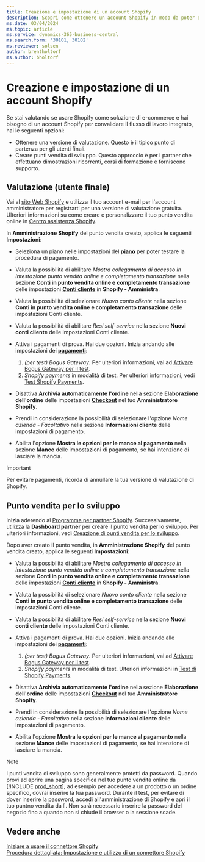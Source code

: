 ```yaml
---
title: Creazione e impostazione di un account Shopify
description: Scopri come ottenere un account Shopify in modo da poter dimostrare il flusso di lavoro per l'integrazione tra Shopify e Business Central.
ms.date: 03/04/2024
ms.topic: article
ms.service: dynamics-365-business-central
ms.search.form: '30101, 30102'
ms.reviewer: solsen
author: brentholtorf
ms.author: bholtorf
---
```


# <a name="create-and-set-up-a-shopify-account"></a>Creazione e impostazione di un account Shopify



Se stai valutando se usare Shopify come soluzione di e-commerce e hai bisogno di un account Shopify per convalidare il flusso di lavoro integrato, hai le seguenti opzioni:

- Ottenere una versione di valutazione. Questo è il tipico punto di partenza per gli utenti finali.  
- Creare punti vendita di sviluppo. Questo approccio è per i partner che effettuano dimostrazioni ricorrenti, corsi di formazione e forniscono supporto.

## <a name="trial-end-user"></a>Valutazione (utente finale)

Vai al [sito Web Shopify](https://www.shopify.com) e utilizza il tuo account e-mail per l'account amministratore per registrarti per una versione di valutazione gratuita. Ulteriori informazioni su come creare e personalizzare il tuo punto vendita online in [Centro assistenza Shopify](https://help.shopify.com/).

In **Amministrazione Shopify** del punto vendita creato, applica le seguenti **Impostazioni**:

- Seleziona un piano nelle impostazioni del [**piano**](https://www.shopify.com/admin/settings/plan) per poter testare la procedura di pagamento.

- Valuta la possibilità di abilitare *Mostra collegamento di accesso in intestazione punto vendita online e completamento transazione* nella sezione **Conti in punto vendita online e completamento transazione** delle impostazioni [**Conti cliente**](https://www.shopify.com/admin/settings/customer_accounts) in **Shopify - Amministra**.
- Valuta la possibilità di selezionare *Nuovo conto cliente* nella sezione **Conti in punto vendita online e completamento transazione** delle impostazioni Conti cliente.
- Valuta la possibilità di abilitare *Resi self-service* nella sezione **Nuovi conti cliente** delle impostazioni Conti cliente.

- Attiva i pagamenti di prova. Hai due opzioni. Inizia andando alle impostazioni dei [**pagamenti**](https://www.shopify.com/admin/settings/payments):  
  1. *(per test) Bogus Gateway*. Per ulteriori informazioni, vai ad [Attivare Bogus Gateway per il test](https://help.shopify.com/en/manual/checkout-settings/test-orders#place-a-test-order-by-simulating-a-transaction).
  2. *Shopify payments* in modalità di test. Per ulteriori informazioni, vedi [Test Shopify Payments](https://help.shopify.com/en/manual/payments/shopify-payments/testing-shopify-payments).

- Disattiva **Archivia automaticamente l'ordine** nella sezione **Elaborazione dell'ordine** delle impostazioni [**Checkout**](https://www.shopify.com/admin/settings/checkout) nel tuo **Amministratore Shopify**.
- Prendi in considerazione la possibilità di selezionare l'opzione *Nome azienda - Facoltativo* nella sezione **Informazioni cliente** delle impostazioni di pagamento.
- Abilita l'opzione **Mostra le opzioni per le mance al pagamento** nella sezione **Mance** delle impostazioni di pagamento, se hai intenzione di lasciare la mancia.

> [!Important]  
> Per evitare pagamenti, ricorda di annullare la tua versione di valutazione di Shopify.

## <a name="development-store"></a>Punto vendita per lo sviluppo

Inizia aderendo al [Programma per partner Shopify](https://help.shopify.com/partners/about). Successivamente, utilizza la **Dashboard partner** per creare il punto vendita per lo sviluppo. Per ulteriori informazioni, vedi [Creazione di punti vendita per lo sviluppo](https://help.shopify.com/partners/dashboard/managing-stores/development-stores).

Dopo aver creato il punto vendita, in **Amministrazione Shopify** del punto vendita creato, applica le seguenti **Impostazioni**:

- Valuta la possibilità di abilitare *Mostra collegamento di accesso in intestazione punto vendita online e completamento transazione* nella sezione **Conti in punto vendita online e completamento transazione** delle impostazioni [**Conti cliente**](https://www.shopify.com/admin/settings/customer_accounts) in **Shopify - Amministra**.
- Valuta la possibilità di selezionare *Nuovo conto cliente* nella sezione **Conti in punto vendita online e completamento transazione** delle impostazioni Conti cliente.
- Valuta la possibilità di abilitare *Resi self-service* nella sezione **Nuovi conti cliente** delle impostazioni Conti cliente.
  
- Attiva i pagamenti di prova. Hai due opzioni. Inizia andando alle impostazioni dei [**pagamenti**](https://www.shopify.com/admin/settings/payments):  
  1. *(per test) Bogus Gateway*. Per ulteriori informazioni, vai ad [Attivare Bogus Gateway per il test](https://help.shopify.com/en/manual/checkout-settings/test-orders#place-a-test-order-by-simulating-a-transaction).
  2. *Shopify payments* in modalità di test. Ulteriori informazioni in [Test di Shopify Payments](https://help.shopify.com/en/manual/payments/shopify-payments/testing-shopify-payments).
     
- Disattiva **Archivia automaticamente l'ordine** nella sezione **Elaborazione dell'ordine** delle impostazioni [**Checkout**](https://www.shopify.com/admin/settings/checkout) nel tuo **Amministratore Shopify**.
- Prendi in considerazione la possibilità di selezionare l'opzione *Nome azienda - Facoltativo* nella sezione **Informazioni cliente** delle impostazioni di pagamento.
- Abilita l'opzione **Mostra le opzioni per le mance al pagamento** nella sezione **Mance** delle impostazioni di pagamento, se hai intenzione di lasciare la mancia.


> [!Note]  
> I punti vendita di sviluppo sono generalmente protetti da password. Quando provi ad aprire una pagina specifica nel tuo punto vendita online da [!INCLUDE [prod_short](../includes/prod_short.md)], ad esempio per accedere a un prodotto o un ordine specifico, dovrai inserire la tua password. Durante il test, per evitare di dover inserire la password, accedi all'amministrazione di Shopify e apri il tuo puntno vendita da lì. Non sarà necessario inserire la password del negozio fino a quando non si chiude il browser o la sessione scade.  

## <a name="see-also"></a>Vedere anche

[Iniziare a usare il connettore Shopify](get-started.md)  
[Procedura dettagliata: Impostazione e utilizzo di un connettore Shopify](walkthrough-setting-up-and-using-shopify.md)
